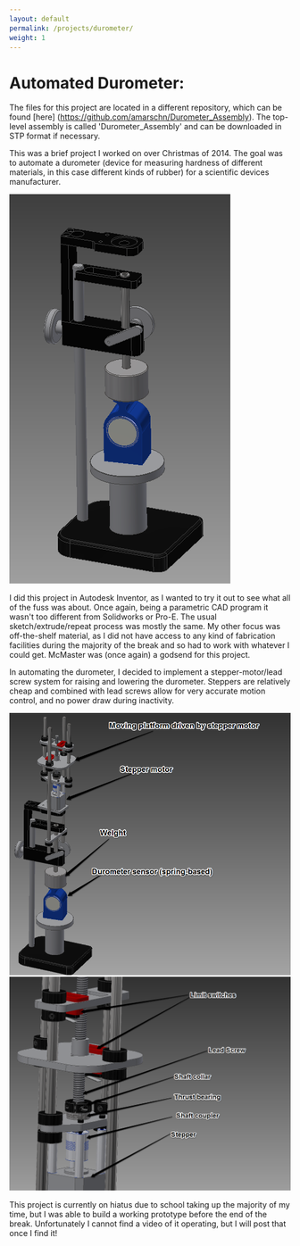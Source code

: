 ```yaml
---
layout: default
permalink: /projects/durometer/
weight: 1
---
```


Automated Durometer:
====================

The files for this project are located in a different repository, which can be found [here] (https://github.com/amarschn/Durometer_Assembly). The top-level assembly is called 'Durometer_Assembly' and can be downloaded in STP format if necessary.

This was a brief project I worked on over Christmas of 2014. The goal was to automate a durometer (device for measuring hardness of different materials, in this case different kinds of rubber) for a scientific devices manufacturer.

![Basic Durometer](/assets/durometer_assets/Durometer_Manual_Assembly.PNG "Basic Durometer")

I did this project in Autodesk Inventor, as I wanted to try it out to see what all of the fuss was about. Once again, being a parametric CAD program it wasn't too different from Solidworks or Pro-E. The usual sketch/extrude/repeat process was mostly the same. My other focus was off-the-shelf material, as I did not have access to any kind of fabrication facilities during the majority of the break and so had to work with whatever I could get. McMaster was (once again) a godsend for this project.

In automating the durometer, I decided to implement a stepper-motor/lead screw system for raising and lowering the durometer. Steppers are relatively cheap and combined with lead screws allow for very accurate motion control, and no power draw during inactivity.

![Automated Durometer](/assets/durometer_assets/Durometer_Stepper_Assembly_Labeled.png "Automated Durometer")
![Automated Durometer Detail](/assets/durometer_assets/Durometer_Detail_View.png "Automated Durometer Detail")

This project is currently on hiatus due to school taking up the majority of my time, but I was able to build a working prototype before the end of the break. Unfortunately I cannot find a video of it operating, but I will post that once I find it!